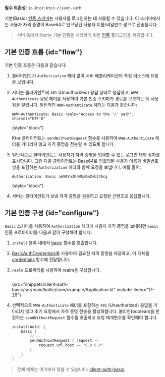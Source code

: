 [//]: # (title: Ktor 클라이언트에서 기본 인증)

<tldr>
<p>
<b>필수 의존성</b>: <code>io.ktor:ktor-client-auth</code>
</p>
<var name="example_name" value="client-auth-basic"/>
<include from="lib.topic" element-id="download_example"/>
</tldr>

기본(Basic) [인증 스키마](client-auth.md)는 사용자를 로그인하는 데 사용될 수 있습니다. 이 스키마에서는 사용자 자격 증명이 Base64로 인코딩된 사용자 이름/비밀번호 쌍으로 전송됩니다.

> 서버 측에서 Ktor는 기본 인증을 처리하기 위한 [인증](server-basic-auth.md) 플러그인을 제공합니다.

## 기본 인증 흐름 {id="flow"}

기본 인증 흐름은 다음과 같습니다:

1.  클라이언트가 `Authorization` 헤더 없이 서버 애플리케이션의 특정 리소스에 요청을 보냅니다.
2.  서버는 클라이언트에 `401` (Unauthorized) 응답 상태로 응답하고, `WWW-Authenticate` 응답 헤더를 사용하여 기본 인증 스키마가 경로를 보호하는 데 사용됨을 알립니다. 일반적인 `WWW-Authenticate` 헤더는 다음과 같습니다:

    ```
    WWW-Authenticate: Basic realm="Access to the '/' path", charset="UTF-8"
    ```
    {style="block"}

    Ktor 클라이언트는 `sendWithoutRequest` [함수](#configure)를 사용하여 `WWW-Authenticate` 헤더를 기다리지 않고 자격 증명을 전송할 수 있도록 합니다.

3.  일반적으로 클라이언트는 사용자가 자격 증명을 입력할 수 있는 로그인 대화 상자를 표시합니다. 그런 다음 클라이언트는 Base64로 인코딩된 사용자 이름과 비밀번호 쌍을 포함하는 `Authorization` 헤더와 함께 요청을 보냅니다. 예를 들어:

    ```
    Authorization: Basic amV0YnJhaW5zOmZvb2Jhcg
    ```
    {style="block"}

4.  서버는 클라이언트가 보낸 자격 증명을 검증하고 요청된 콘텐츠로 응답합니다.

## 기본 인증 구성 {id="configure"}

`Basic` 스키마를 사용하여 `Authorization` 헤더에 사용자 자격 증명을 보내려면 `basic` 인증 프로바이더를 다음과 같이 구성해야 합니다:

1.  `install` 블록 내에서 [basic](https://api.ktor.io/ktor-client/ktor-client-plugins/ktor-client-auth/io.ktor.client.plugins.auth.providers/basic.html) 함수를 호출합니다.
2.  [BasicAuthCredentials](https://api.ktor.io/ktor-client/ktor-client-plugins/ktor-client-auth/io.ktor.client.plugins.auth.providers/-basic-auth-credentials/index.html)를 사용하여 필요한 자격 증명을 제공하고, 이 객체를 [credentials](https://api.ktor.io/ktor-client/ktor-client-plugins/ktor-client-auth/io.ktor.client.plugins.auth.providers/-basic-auth-config/credentials.html) 함수에 전달합니다.
3.  `realm` 프로퍼티를 사용하여 realm을 구성합니다.

    ```kotlin
    ```
    {src="snippets/client-auth-basic/src/main/kotlin/com/example/Application.kt" include-lines="17-26"}

4.  선택적으로 `WWW-Authenticate` 헤더를 포함하는 `401` (Unauthorized) 응답을 기다리지 않고 초기 요청에서 자격 증명 전송을 활성화합니다. 불리언(boolean)을 반환하는 `sendWithoutRequest` 함수를 호출하고 요청 매개변수를 확인해야 합니다.

    ```kotlin
    install(Auth) {
        basic {
            // ...
            sendWithoutRequest { request ->
                request.url.host == "0.0.0.0"
            }
        }
    }
    ```

> 전체 예제는 여기에서 찾을 수 있습니다: [client-auth-basic](https://github.com/ktorio/ktor-documentation/tree/%ktor_version%/codeSnippets/snippets/client-auth-basic).